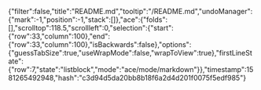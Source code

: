 {"filter":false,"title":"README.md","tooltip":"/README.md","undoManager":{"mark":-1,"position":-1,"stack":[]},"ace":{"folds":[],"scrolltop":118.5,"scrollleft":0,"selection":{"start":{"row":33,"column":100},"end":{"row":33,"column":100},"isBackwards":false},"options":{"guessTabSize":true,"useWrapMode":false,"wrapToView":true},"firstLineState":{"row":7,"state":"listblock","mode":"ace/mode/markdown"}},"timestamp":1581265492948,"hash":"c3d94d5da20bb8b18f6a2d4d201f0075f5edf985"}